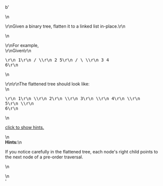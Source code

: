 b'<div class="question-description">\n<p><p>\r\nGiven a binary tree, flatten it to a linked list in-place.\r\n</p>\n<p>\r\nFor example,<br/>\r\nGiven\r\n<pre>\r\n         1\r\n        / \\\r\n       2   5\r\n      / \\   \\\r\n     3   4   6\r\n</pre>\n</p>\r\n\r\nThe flattened tree should look like:<br/>\n<pre>\r\n   1\r\n    \\\r\n     2\r\n      \\\r\n       3\r\n        \\\r\n         4\r\n          \\\r\n           5\r\n            \\\r\n             6\r\n</pre>\n<p class="showspoilers"><a href="#" onclick="showSpoilers(this); return false;">click to show hints.</a></p>\n<div class="spoilers"><b>Hints:</b>\n<p>If you notice carefully in the flattened tree, each node\'s right child points to the next node of a pre-order traversal.</p>\n</div></p>\n</div>'